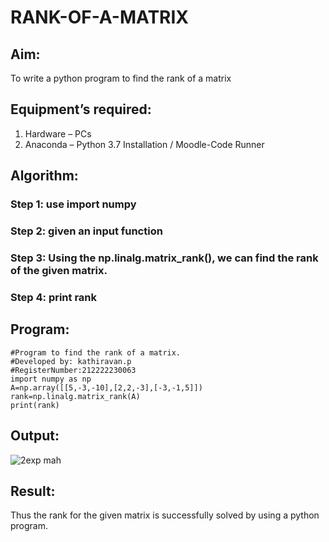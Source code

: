 # RANK-OF-A-MATRIX
## Aim:
To write a python program to find the rank of a matrix
## Equipment’s required:
1. 	Hardware – PCs
2. 	Anaconda – Python 3.7 Installation / Moodle-Code Runner
## Algorithm:
### Step 1: use import numpy
### Step 2: given an input function
### Step 3: Using the np.linalg.matrix_rank(), we can find the rank of the given matrix.
### Step 4: print rank
## Program:
```
#Program to find the rank of a matrix.
#Developed by: kathiravan.p
#RegisterNumber:212222230063
import numpy as np
A=np.array([[5,-3,-10],[2,2,-3],[-3,-1,5]])
rank=np.linalg.matrix_rank(A)
print(rank)
```
## Output:

![2exp mah](https://github.com/kathiravan13/RANK-OF-A-MATRIX/assets/119831303/5ef09cef-b056-4b2c-a394-bf53861f059f)

## Result:
Thus the rank for the given matrix is successfully solved by  using a python program.

